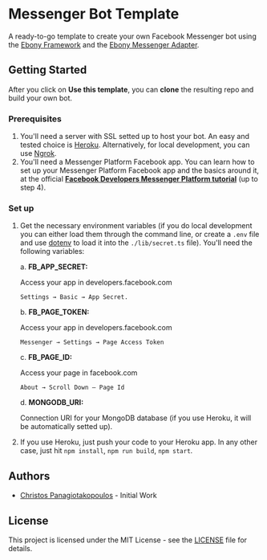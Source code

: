 # Messenger Bot Template

A ready-to-go template to create your own Facebook Messenger bot using the [Ebony Framework](https://github.com/chrispanag/ebony) and the [Ebony Messenger Adapter](https://github.com/chrispanag/ebony-messenger-adapter).

## Getting Started

After you click on **Use this template**, you can **clone** the resulting repo and build your own bot.

### Prerequisites

1. You'll need a server with SSL setted up to host your bot. An easy and tested choice is [Heroku](https://heroku.com). Alternatively, for local development, you can use [Ngrok](https://ngrok.com/).
2. You'll need a Messenger Platform Facebook app. You can learn how to set up your Messenger Platform Facebook app and the basics around it, at the official [**Facebook Developers Messenger Platform tutorial**](https://developers.facebook.com/docs/messenger-platform/getting-started) (up to step 4).

### Set up

1. Get the necessary environment variables (if you do local development you can either load them through the command line, or create a `.env` file and use [dotenv](https://www.npmjs.com/package/dotenv) to load it into the `./lib/secret.ts` file). You'll need the following variables:

    a. **FB_APP_SECRET:** 

    Access your app in developers.facebook.com

    `Settings → Basic → App Secret.`

    b. **FB_PAGE_TOKEN:**

    Access your app in developers.facebook.com

    `Messenger → Settings → Page Access Token`

    c. **FB_PAGE_ID:**

    Access your page in facebook.com

    `About → Scroll Down – Page Id`

    d. **MONGODB_URI:**

    Connection URI for your MongoDB database (if you use Heroku, it will be automatically setted up).

2. If you use Heroku, just push your code to your Heroku app. In any other case, just hit `npm install`, `npm run build`, `npm start`. 

## Authors

* [Christos Panagiotakopoulos](https://github.com/chrispanag) - Initial Work 

## License

This project is licensed under the MIT License - see the [LICENSE](LICENSE) file for details.